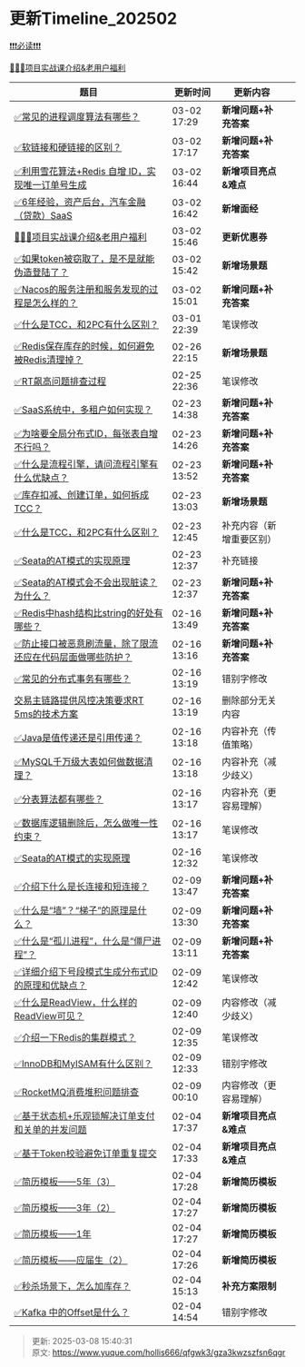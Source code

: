 # 更新Timeline_202502



[❗❗❗必读❗❗❗](https://www.yuque.com/hollis666/bfrl8w/ycscnksw0cw2wus4)



[🧣🧣🧣项目实战课介绍&老用户福利](https://www.yuque.com/hollis666/bfrl8w/dgolk0cckpb94sia)



| **题目** | **更新时间** | **更新内容** | |
| --- | --- | --- | --- |
| [✅常见的进程调度算法有哪些？](https://www.yuque.com/hollis666/qfgwk3/amenvb6xgzhgkui0) | 03-02 17:29 | **新增问题+补充答案** | |
| [✅软链接和硬链接的区别？](https://www.yuque.com/hollis666/qfgwk3/iumnqsawgyospilh) | 03-02 17:17 | **新增问题+补充答案** | |
| [✅利用雪花算法+Redis 自增 ID，实现唯一订单号生成](https://www.yuque.com/hollis666/qfgwk3/tn85uurzqo8xe9yg) | 03-02 16:44 | **新增项目亮点&难点** | |
| [✅6年经验，资产后台，汽车金融（贷款）SaaS](https://www.yuque.com/hollis666/qfgwk3/gldhrgttfg4nzi3q) | 03-02 16:42 | **新增面经** | |
| [🧣🧣🧣项目实战课介绍&老用户福利](https://www.yuque.com/hollis666/qfgwk3/dgolk0cckpb94sia) | 03-02 15:46 | **更新优惠券** | |
| [✅如果token被窃取了，是不是就能伪造登陆了？](https://www.yuque.com/hollis666/qfgwk3/llt2i9ttoon3k07u) | 03-02 15:42 | **新增场景题** | |
| [✅Nacos的服务注册和服务发现的过程是怎么样的？](https://www.yuque.com/hollis666/qfgwk3/ltuskw2pcxdns2i5) | 03-02 15:01 | **新增问题+补充答案** | |
| [✅什么是TCC，和2PC有什么区别？](https://www.yuque.com/hollis666/qfgwk3/xhvbak3ouy6xqiml) | 03-01 22:39 | 笔误修改 | |
| [✅Redis保存库存的时候，如何避免被Redis清理掉？](https://www.yuque.com/hollis666/qfgwk3/fwh7tsxgyr63c43w) | 02-26 22:15 | **新增场景题** | |
| [✅RT飙高问题排查过程](https://www.yuque.com/hollis666/qfgwk3/uo4l5odg0lh4yxgw) | 02-25 22:36 | 笔误修改 | |
| [✅SaaS系统中，多租户如何实现？](https://www.yuque.com/hollis666/qfgwk3/nzi06fs6bpco1mf5) | 02-23 14:38 | **新增问题+补充答案** | |
| [✅为啥要全局分布式ID，每张表自增不行吗？](https://www.yuque.com/hollis666/qfgwk3/itlstlc2a8n7mrny) | 02-23 14:26 | **新增问题+补充答案** | |
| [✅什么是流程引擎，请问流程引擎有什么优缺点？](https://www.yuque.com/hollis666/qfgwk3/uzi41t8m8ixcigb2) | 02-23 13:52 | **新增问题+补充答案** | |
| [✅库存扣减、创建订单，如何拆成TCC？](https://www.yuque.com/hollis666/qfgwk3/elbfrkngg37i842u) | 02-23 13:03 | **新增场景题** | |
| [✅什么是TCC，和2PC有什么区别？](https://www.yuque.com/hollis666/qfgwk3/xhvbak3ouy6xqiml) | 02-23 12:45 | 补充内容（新增重要区别） | |
| [✅Seata的AT模式的实现原理](https://www.yuque.com/hollis666/qfgwk3/me3ge4vavi0fokgq) | 02-23 12:37 | 补充链接 | |
| [✅Seata的AT模式会不会出现脏读？为什么？](https://www.yuque.com/hollis666/qfgwk3/pm1eeggifcc1vykp) | 02-23 12:37 | **新增问题+补充答案** | |
| [✅Redis中hash结构比string的好处有哪些？](https://www.yuque.com/hollis666/qfgwk3/czpzs0yytusc9cr2) | 02-16 13:49 | **新增问题+补充答案** | |
| [✅防止接口被恶意刷流量，除了限流还应在代码层面做哪些防护？](https://www.yuque.com/hollis666/qfgwk3/ue0owhrfobd7l98k) | 02-16 13:16 | **新增问题+补充答案** | |
| [✅常见的分布式事务有哪些？](https://www.yuque.com/hollis666/qfgwk3/yr0lu6) | 02-16 13:19 | 错别字修改 | |
| [交易主链路提供风控决策要求RT 5ms的技术方案](https://www.yuque.com/hollis666/qfgwk3/hpspveeinpub4o1t) | 02-16 13:19 | 删除部分无关内容 | |
| [✅Java是值传递还是引用传递？](https://www.yuque.com/hollis666/qfgwk3/lbdoqe) | 02-16 13:18 | 内容补充（传值策略） | |
| [✅MySQL千万级大表如何做数据清理？](https://www.yuque.com/hollis666/qfgwk3/lgzsefg9r220alma) | 02-16 13:18 | 内容补充（减少歧义） | |
| [✅分表算法都有哪些？](https://www.yuque.com/hollis666/qfgwk3/anpg4kfcb8p7egag) | 02-16 13:17 | 内容补充（更容易理解） | |
| [✅数据库逻辑删除后，怎么做唯一性约束？](https://www.yuque.com/hollis666/qfgwk3/uwumrs9gs9x422k7) | 02-16 13:17 | 笔误修改 | |
| [✅Seata的AT模式的实现原理](https://www.yuque.com/hollis666/qfgwk3/me3ge4vavi0fokgq) | 02-16 12:32 | 笔误修改 | |
| [<font style="color:rgb(38, 38, 38);">✅</font><font style="color:rgb(38, 38, 38);">介绍下什么是长连接和短连接？</font>](https://www.yuque.com/hollis666/qfgwk3/qazwq4zhoxs8oow4) | 02-09 13:47 | **新增问题+补充答案** | |
| [<font style="color:rgb(38, 38, 38);">✅</font><font style="color:rgb(38, 38, 38);">什么是“墙”？“梯子”的原理是什么？</font>](https://www.yuque.com/hollis666/qfgwk3/uo6wunxmszswvaut) | 02-09 13:30 | **新增问题+补充答案** | |
| [<font style="color:rgb(38, 38, 38);">✅</font><font style="color:rgb(38, 38, 38);">什么是“孤儿进程”，什么是“僵尸进程”？</font>](https://www.yuque.com/hollis666/qfgwk3/fu17cpgsce9yig8z) | 02-09 13:11 | **新增问题+补充答案** | |
| [<font style="color:rgb(38, 38, 38);">✅</font><font style="color:rgb(38, 38, 38);">详细介绍下号段模式生成分布式ID的原理和优缺点？</font>](https://www.yuque.com/hollis666/qfgwk3/xa0g0rchewxdt64y) | 02-09 12:42 | 笔误修改 | |
| [<font style="color:rgb(38, 38, 38);">✅</font><font style="color:rgb(38, 38, 38);">什么是ReadView，什么样的ReadView可见？</font>](https://www.yuque.com/hollis666/qfgwk3/gq6em9bet37p4f77) | 02-09 12:40 | 内容修改（减少歧义） | |
| [<font style="color:rgb(38, 38, 38);">✅</font><font style="color:rgb(38, 38, 38);">介绍一下Redis的集群模式？</font>](https://www.yuque.com/hollis666/qfgwk3/namhuv165lorwudw) | 02-09 12:35 | 笔误修改 | |
| [<font style="color:rgb(38, 38, 38);">✅</font><font style="color:rgb(38, 38, 38);">InnoDB和MyISAM有什么区别？</font>](https://www.yuque.com/hollis666/qfgwk3/adeg5m) | 02-09 12:33 | 错别字修改 | |
| [<font style="color:rgb(38, 38, 38);">✅</font><font style="color:rgb(38, 38, 38);">RocketMQ消费堆积问题排查</font>](https://www.yuque.com/hollis666/qfgwk3/za04hyyegpeg4h2i) | 02-09 00:10 | 内容修改（更容易理解） | |
| [<font style="color:rgb(38, 38, 38);">✅</font><font style="color:rgb(38, 38, 38);">基于状态机+乐观锁解决订单支付和关单的并发问题</font>](https://www.yuque.com/hollis666/qfgwk3/wivav02l47kcd9nl) | 02-04 17:37 | **新增项目亮点&难点** | |
| [<font style="color:rgb(38, 38, 38);">✅</font><font style="color:rgb(38, 38, 38);">基于Token校验避免订单重复提交</font>](https://www.yuque.com/hollis666/qfgwk3/pwcy754u79o8h9a1) | 02-04 17:33 | **新增项目亮点&难点** | |
| [<font style="color:rgb(38, 38, 38);">✅</font><font style="color:rgb(38, 38, 38);">简历模板——5年（3）</font>](https://www.yuque.com/hollis666/qfgwk3/xso3ak0acoc4bfku) | 02-04 17:28 | **新增简历模板** | |
| [<font style="color:rgb(38, 38, 38);">✅</font><font style="color:rgb(38, 38, 38);">简历模板——3年（2）</font>](https://www.yuque.com/hollis666/qfgwk3/edfn95v6dsla4zuc) | 02-04 17:27 | **新增简历模板** | |
| [<font style="color:rgb(38, 38, 38);">✅</font><font style="color:rgb(38, 38, 38);">简历模板——1年</font>](https://www.yuque.com/hollis666/qfgwk3/qng0oxf5rn55224q) | 02-04 17:27 | **新增简历模板** | |
| [<font style="color:rgb(38, 38, 38);">✅</font><font style="color:rgb(38, 38, 38);">简历模板——应届生（2）</font>](https://www.yuque.com/hollis666/qfgwk3/gneg11f527gl2od0) | 02-04 17:26 | **新增简历模板** | |
| [<font style="color:rgb(38, 38, 38);">✅</font><font style="color:rgb(38, 38, 38);">秒杀场景下，怎么加库存？</font>](https://www.yuque.com/hollis666/qfgwk3/oo55mmy2x0rw1apg) | 02-04 15:13 | **补充方案限制** | |
| [<font style="color:rgb(38, 38, 38);">✅</font><font style="color:rgb(38, 38, 38);">Kafka 中的Offset是什么？</font>](https://www.yuque.com/hollis666/qfgwk3/yx8f2vl2ph6vf35k) | 02-04 14:54 | 错别字修改 | |






> 更新: 2025-03-08 15:40:31  
> 原文: <https://www.yuque.com/hollis666/qfgwk3/gza3kwzszfsn6qgr>